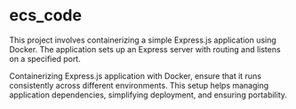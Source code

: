 # ecs_code

This project involves containerizing a simple Express.js application using Docker. The application sets up an Express server with routing and listens on a specified port.

Containerizing Express.js application with Docker, ensure that it runs consistently across different environments. This setup helps managing application dependencies, simplifying deployment, and ensuring portability.